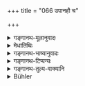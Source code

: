 +++
title = "066 उपानहौ च"

+++

<details><summary>गङ्गानथ-मूलानुवादः</summary>

He shall not use shoes, on clothes, or sacred thread, or ornament, or garland, or water-pot, which has been used by others.—(66)
</details>

<details><summary>मेधातिथिः</summary>

पित्रादिभ्यो **ऽन्यैर् धृतं** **न धारयेत्** । "निर्णिज्याशक्तौ" इति गौतमः (ग्ध् ९.६) । **करकः** कमण्डलुस् तस्य पित्रादिधृतस्यापि धारणं समाचारविरुद्धम् । संबन्धिरूपो ऽसाव् इष्यते । यस्यैव संबन्धी तस्यैव शुचिर् नान्यस्य । **अलंकारो** दन्तवलयादिः । करकादिभिर् अल्पार्थैः साहचर्यात्, मणिमुक्तादेस् तु न निषेध इति <u>केचित्</u> ॥ ४.६६ ॥
</details>

<details><summary>गङ्गानथ-भाष्यानुवादः</summary>

He should not wear these things, when they have been worn by his father and others. Gautama says—‘In cases of disability, these may be used after having been washed.’ (97 (9.7?))

‘*Karaka*’ is the water-pot; the using of the pot that is used by even his father is contrary to usage. The pot is held to be a relative substance, and hence can be used only by one to whom it belongs, and by no other person.

‘*Ornament*’—bracelet of ivory, and so forth. By reason of this being mentioned along with such cheap articles as the ‘water-pot,’ and the like, it follows that the use of jewelry and pearl-ornaments is not forbidden. This is the view of some people.—(66)
</details>

<details><summary>गङ्गानथ-टिप्पन्यः</summary>

This verse is quoted in *Vidhānapārijāta* (p. 671);—in *Nirṇayasindhu*
(p. 195) as laying down certain rules for the Accomplished Student;—in
*Śuddhikaumudī* (p. 313), which explains ‘*Karaka*’ as *Kamaṇḍalu*,
water-pot;—in *Nṛsiṃhaprasāda* (Saṃskāra, p. 71b);—in *Saṃskāramayūkha*
(p. 71);—and in *Smṛtisāroddhāra* (p. 319), which also explains
‘*Karaka*’ as *Kamaṇḍalu*.
</details>

<details><summary>गङ्गानथ-तुल्य-वाक्यानि</summary>

*Gautama* (9.4-5).—‘He shall not wear an obtrusively red cloth, which
has been worn by another; nor garland or shoes.’

*Viṣṇu* (71-47).—‘He shall not wear clothes, shoes, garlands, and sacred
thread, which have been worn by others.’
</details>

<details><summary>Bühler</summary>

066	Let him not use shoes, garments, a sacred string, ornaments, a garland, or a water-vessel which have been used by others.
</details>
